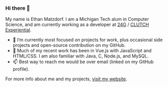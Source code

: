 ### Hi there 👋

My name is Ethan Matzdorf. I am a Michigan Tech alum in Computer Science, and am currently working as a developer at [24G](https://24g.com) / [CLUTCH Experiential](https://www.clutchexperiential.com/).

- 🔭 I’m currently most focused on projects for work, plus occasional side projects and open-source contribution on my GitHub.
- 🧠 Much of my recent work has been in Vue.js with JavaScript and HTML/CSS. I am also familiar with Java, C, Node.js, and MySQL.
- 📫 Best way to reach me would be over email (linked on my GitHub profile).

For more info about me and my projects, [visit my website](https://etekweb.net).

<!--
**etekweb/etekweb** is a ✨ _special_ ✨ repository because its `README.md` (this file) appears on your GitHub profile.

Here are some ideas to get you started:

- 🔭 I’m currently working on ...
- 🌱 I’m currently learning ...
- 👯 I’m looking to collaborate on ...
- 🤔 I’m looking for help with ...
- 💬 Ask me about ...
- 📫 How to reach me: ...
- 😄 Pronouns: ...
- ⚡ Fun fact: ...
-->

